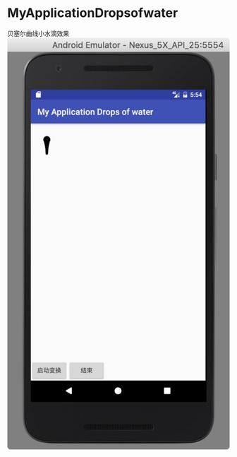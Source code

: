 # MyApplicationDropsofwater
贝塞尔曲线小水滴效果
![](https://github.com/jiashuaishuai/MyApplicationDropsofwater/blob/master/66BBC9E6-9E59-4ABB-B170-78E9A29D3D66.png)
